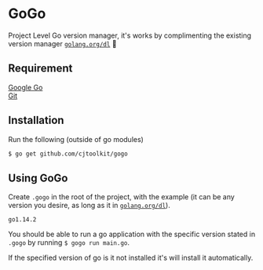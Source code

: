 # GoGo

Project Level Go version manager, it's works by complimenting the existing
version manager [`golang.org/dl`](https://golang.org/doc/install#extra_versions) 🙂

## Requirement

[Google Go](https://golang.org/)  
[Git](https://git-scm.com/)

## Installation

Run the following (outside of go modules)

```sh
$ go get github.com/cjtoolkit/gogo
```

## Using GoGo

Create `.gogo` in the root of the project, with the example (it can be any
version you desire, as long as it in
[`golang.org/dl`](https://pkg.go.dev/golang.org/dl)).
```
go1.14.2
```

You should be able to run a go application with the specific version stated
in `.gogo` by running `$ gogo run main.go`.

If the specified version of go is it not installed it's will install it
automatically.